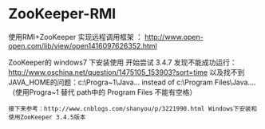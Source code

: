# ZooKeeper-RMI 



 使用RMI+ZooKeeper 实现远程调用框架 ： http://www.open-open.com/lib/view/open1416097626352.html
 
 
 ZooKeeper的 windows7 下安装使用 
 	开始尝试 3.4.7 发现不能成功运行： http://www.oschina.net/question/1475105_153903?sort=time
 	以及找不到JAVA_HOME的问题：c:\Progra~1\Java\... instead of c:\Program Files\Java\.... （使用Progra~1   替代 path中的 Program Files 不能有空格）
 	
 	接下来参考：http://www.cnblogs.com/shanyou/p/3221990.html Windows下安装和使用ZooKeeper 3.4.5版本